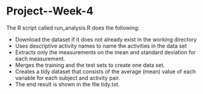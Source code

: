 # Project--Week-4
The R script called run_analysis.R does the following:

* Download the dataset if it does not already exist in the working directory
* Uses descriptive activity names to name the activities in the data set
* Extracts only the measurements on the mean and standard deviation for each measurement.
* Merges the training and the test sets to create one data set.
* Creates a tidy dataset that consists of the average (mean) value of each variable for each subject and activity pair.
* The end result is shown in the file tidy.txt.
